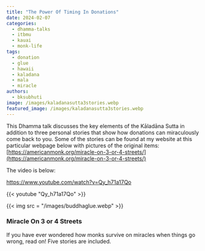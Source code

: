 ```yaml
---
title: "The Power Of Timing In Donations"
date: 2024-02-07
categories: 
  - dhamma-talks
  - itbmu
  - kauai
  - monk-life
tags: 
  - donation
  - glue
  - hawaii
  - kaladana
  - mala
  - miracle
authors: 
  - bksubhuti
image: /images/kaladanasutta3stories.webp
featured_image: /images/kaladanasutta3stories.webp
---
```


This Dhamma talk discusses the key elements of the Kāladāna Sutta in addition to three personal stories that show how donations can miraculously come back to you. Some of the stories can be found at my website at this particular webpage below with pictures of the original items:  
[https://americanmonk.org/miracle-on-3-or-4-streets/](https://americanmonk.org/miracle-on-3-or-4-streets/)  
  
The video is below:

https://www.youtube.com/watch?v=Qy_h71a17Qo

{{< youtube "Qy_h71a17Qo" >}}

{{< img src = "/images/buddhaglue.webp" >}}

### Miracle On 3 or 4 Streets

If you have ever wondered how monks survive on miracles when things go wrong, read on! Five stories are included.
